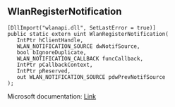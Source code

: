 ## WlanRegisterNotification

```
[DllImport("wlanapi.dll", SetLastError = true)]
public static extern uint WlanRegisterNotification(
   IntPtr hClientHandle,
   WLAN_NOTIFICATION_SOURCE dwNotifSource,
   bool bIgnoreDuplicate,
   WLAN_NOTIFICATION_CALLBACK funcCallback,
   IntPtr pCallbackContext,
   IntPtr pReserved,
   out WLAN_NOTIFICATION_SOURCE pdwPrevNotifSource
);
```

Microsoft documentation: [Link](https://docs.microsoft.com/en-us/windows/win32/api/wlanapi/nf-wlanapi-wlanregisternotification)
